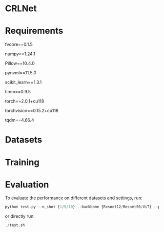 # CRLNet

# Requirements
fvcore==0.1.5
 
numpy==1.24.1
 
Pillow==10.4.0
 
pynvml==11.5.0
 
scikit_learn==1.3.1
 
timm==0.9.5
 
torch==2.0.1+cu118
 
torchvision==0.15.2+cu118
 
tqdm==4.66.4
# Datasets
# Training
# Evaluation
To evaluate the performance on different datasets and settings, run:
~~~python
python test.py --n_shot {1/5/10} --backbone {Resnet12/Resnet50/ViT} --pretrained_path path_to_pretrained_model --load path_to_checkpoint --eval_dataset dataset_name  --eval_episodes 600 --gpu gpu_id
~~~
or directly run:
~~~python
./test.sh
~~~

